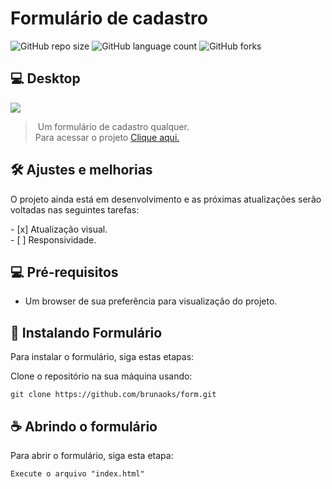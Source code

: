  # Formulário de cadastro 
  
 ![GitHub repo size](https://img.shields.io/github/repo-size/brunaoks/form?style=for-the-badge) 
 ![GitHub language count](https://img.shields.io/github/languages/count/brunaoks/form?style=for-the-badge) 
 ![GitHub forks](https://img.shields.io/github/forks/brunaoks/form?style=for-the-badge)   

## 💻 Desktop
<img src="https://user-images.githubusercontent.com/102770109/202907007-4704f863-8a48-4a1a-96e9-c6c45da9a896.jpg" /> 
  
> Um formulário de cadastro qualquer.<br> Para acessar o projeto <a href="https://brunaoks.github.io/form/" target="_blank">Clique aqui.</a>
  
 ## 🛠️ Ajustes e melhorias 
  
 O projeto ainda está em desenvolvimento e as próximas atualizações serão voltadas nas seguintes tarefas: 
  
 - [x] Atualização visual. <br>
 - [ ] Responsividade.
  
 ## 💻 Pré-requisitos

* Um browser de sua preferência para visualização do projeto.

## 🚀 Instalando Formulário

Para instalar o formulário, siga estas etapas:

Clone o repositório na sua máquina usando:
```
git clone https://github.com/brunaoks/form.git
```
   
 ## ☕ Abrindo o formulário 
  
 Para abrir o formulário, siga esta etapa: 
  
 ``` 
 Execute o arquivo "index.html"
 ```
